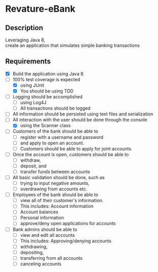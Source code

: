 # Revature-eBank  
## Description   
Leveraging Java 8,   
create an application that simulates simple banking transactions     
## Requirements   
- [x] Build the application using Java 8  
- [ ] 100% test coverage is expected  
  - [x] using JUnit  
  - [x] You should be using TDD  
- [ ] Logging should be accomplished  
  - [ ] using Log4J  
  - [ ] All transactions should be logged  
- [ ] All information should be persisted using text files and serialization  
- [ ] All interaction with the user should be done through the console  
  - [x] using the Scanner class  
- [ ] Customers of the bank should be able to 
  - [ ] register with a username and password 
  - [ ] and apply to open an account.  
  - [ ] Customers should be able to apply for joint accounts  
- [ ] Once the account is open, customers should be able to  
  - [ ] withdraw,  
  - [ ] deposit, and  
  - [ ] transfer funds between accounts  
- [ ] All basic validation should be done, such as  
  - [ ] trying to input negative amounts,  
  - [ ] overdrawing from accounts etc.  
- [ ] Employees of the bank should be able to  
  - [ ] view all of their customer's information.  
  - [ ] This includes: Account information  
  - [ ] Account balances  
  - [ ] Personal information  
  - [ ] approve/deny open applications for accounts  
- [ ] Bank admins should be able to  
  - [ ] view and edit all accounts  
  - [ ] This includes: Approving/denying accounts  
  - [ ] withdrawing,  
  - [ ] depositing,  
  - [ ] transferring from all accounts  
  - [ ] canceling accounts  
